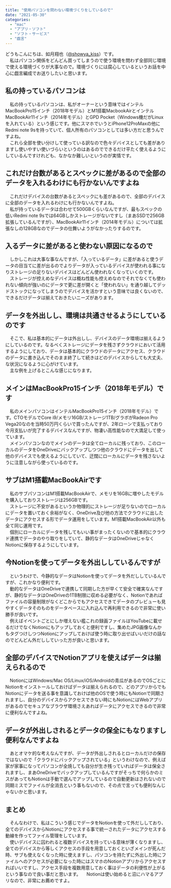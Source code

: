 ```yaml
---
title: "使用パソコンを問わない環境づくりをしているので"
date: "2021-05-30"
categories: 
  - "mac"
  - "アプリ・ソフト"
  - "ソフト・サービス"
  - "戯言"
---
```


どうもこんにちは、如月翔也（[@showya\_kiss](http://twitter.com/showya_kiss)）です。  
　私はパソコン関係をどんどん買ってしまうので使う環境を問わず全部同じ環境で使える環境づくりが大事なので。環境づくりには腐心しているというお話を中心に戯言編成でお送りしたいと思います。  

## 私の持っているパソコンは

　私の持っているパソコンは、私がオーナーという意味ではインテルMacBookPro15インチ（2018年モデル）とM1搭載MacbookAirとインテルMacBookAir11インチ（2014年モデル）とGPD Pocket（Windows機だがLinuxを入れている）という感じです。他にスマホでいうとiPhone12ProMaxの他にRedmi note 9sを持っていて、個人所有のパソコンとしては多い方だと思うんですよね。  
　これら全部を使い分けして使っている訳なので色々デバイスとしても差がありますし使いやすい使いづらいというのはあるのでできるだけ平たく使えるようにしているんですけれども、なかなか難しいというのが実情です。  

## これだけ台数があるとスペックに差があるので全部のデータを入れるわけにも行かないんですよね

　これだけデバイスの台数があるとスペックにも差があるので、全部のデバイスに全部のデータを入れるわけにも行かないんですよね。  
　私が持っているデータは合わせて500GBくらいなんですが、最もスペックの低いRedmi note 9sでは64GBしかストレージがないですし（まあSSDで256GB拡張しているんですが）、MacBookAir11インチ（2014年モデル）については拡張なしの128GBなのでデータの仕舞いようがなかったりするのです。  

## 入るデータに差があると使わない原因になるので

　しかしこれは大事な事なんですが、「入っているデータ」に差があると使うデータの目当てに差が出るのでよりデータが入っているデバイスが使われる事になりストレージの足りないデバイスはどんどん使われなくなっていくのです。  
　ストレージが控えめなデバイスは概ね性能も控えめなのでそれでなくても使われない傾向が強いのにデータで更に差が開くと「使われない」を通り越してデッドストックになってしまうのでデバイスを活かすという意味では良くないので、できるだけデータは揃えておきたいニーズがあります。  

## データを外出しし、環境は共通させるようにしているのです

　そこで、私は基本的にデータは外出しし、デバイスのデータ環境は揃えるようにしているのです。なるべくストレージにデータを残さずクラウドにおいて活用するようにしており、データは基本的にクラウドのデータにアクセス、クラウドのデータに書き込んでそのまま終了して続きはどのデバイスからしても大丈夫、な状況になるように心がけています。  
　主な例を上げるとこんな感じになります。  

## メインはMacBookPro15インチ（2018年モデル）です

　私のメインパソコンはインテルMacBookPro15インチ（2018年モデル）です。CTOモデルでCore i9/メモリ16GB/ストレージ1TB/グラボがRadeon Pro Vega20なのを当時50万円くらいで買ったんですが、2年ローンで支払っており今月支払いが完了するデバイスなんですが、物凄い高性能なので大満足して使っています。  
　メインパソコンなのでメインのデータは全てローカルに残っており、このローカルのデータをOneDriveにバックアップしつつ他のクラウドにデータを出して他のデバイスでも使えるようにしていて、迂闊にローカルにデータを残さないように注意しながら使っているのです。  

## サブはM1搭載MacBookAirです

　私のサブパソコンはM1搭載MacBookAirで、メモリを16GBに増やしたモデルを購入しておりストレージは256GBです。  
　ストレージに不安があるというか物理的にストレージが足りないのでローカルにデータを置いておく余裕がなく、OneDrive及び他の方法でクラウドに出したデータにアクセスする形でデータ運用をしています。M1搭載MacBookAir以外も全て同じ運用です。  
　個別にローカルにデータを残してもいい事がまったくないので基本的にクラウド連携でデータのやり取りをしていて、静的なデータはOneDriveじゃなくNotionに保存するようにしています。  

## 今Notionを使ってデータを外出ししているんですが

　というわけで、今静的なデータはNotionを使ってデータを外だししているんですが、これかなり便利です。  
　動的なデータはOneDriveで連携して同期した方が早くて安全で確実なんですが、静的なデータはOneDriveの1TB制限に収める必要がなく、Notionであればファイルの容量制限がなくどこからでもアクセスできてデータのプレビューも見やすくデータそのものをデータベースに入れ込んで再利用できるので非常に使い勝手が良いです。  
　例えばイベントごとにしか増えない艦これの録画ファイルはYouTubeに載せるだけでなくNotionにもアップしておくと便利ですし、集めたJPG画像なんかもタグつけしつつNotionにアップしておけば使う時に取り出せばいいだけの話なのでどんどん外だししていった方が良いと思います。  

## 全部のデバイスでNotionアプリを使えばデータは揃えられるので

　NotionにはWindows/Mac OS/Linux/iOS/Androidの青瓜があるのでOSごとにNotionをインストールしておけばデータは揃えられるので、どのアプリからでもNotionにデータを送る事を意識しておけば他のOSで使う時にもNotionで同期されますし、自分のデバイスからアクセスできない時にもNotionにはWebアプリがあるのでセキュアなブラウザ環境さえあればデータにアクセスできるので非常に便利なんですよね。  

## データが外出しされるとデータの保全にもなりますし便利なんですよね

　あとオマケ的な考えなんですが、データが外出しされるとローカルだけの保存ではないので「クラウドにバックアップされている」というわけなので、例えば家が家事になってパソコンが全焼しても自分が生き残っていればデータは保全されますし、まあOneDriveでバックアップしているんですがそっちで何らかのミスがあってもNotionは手動で選んでアップしているので自動更新はされないので同期ミスでファイルが全消去という事もないので、その点で言っても便利なんじゃないかと思います。  

## まとめ

　そんなわけで、私はこういう感じでデータをNotionを使って外だししており、全てのデバイスからNotionにアクセスする事で統一されたデータにアクセスする動線を作ってファイル管理をしています。  
　使いデバイスに囚われると複数デバイスを持っている意味が薄くなりますし、全てのデバイスから等しくアクセスの手段を用意しておくといざメインが死んだ時、サブも使えなくなった時に使えますし、パソコンを持たずに外出した時にファイルへのアクセスが必要になった時にはスマホのNotionアプリからアクセスすればいいですし、アクセス手段を複数用意しておく事はデータの利便性が上がるという事なので良い事だと思います。 　Notionは使い始めると沼にハマるアプリなので、非常にお薦めですよ。
